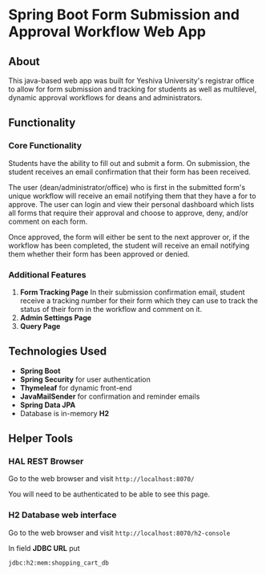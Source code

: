 # Spring Boot Form Submission and Approval Workflow Web App



## About
This java-based web app was built for Yeshiva University's registrar office to allow for form submission and tracking for students as well as multilevel, dynamic approval workflows for deans and administrators. 


## Functionality

### Core Functionality
Students have the ability to fill out and submit a form. On submission, the student receives an email confirmation that their form has been received.

The user (dean/administrator/office) who is first in the submitted form's unique workflow will receive an email notifying them that they have a for to approve. The user can login and view their personal dashboard which lists all forms that require their approval and choose to approve, deny, and/or comment on each form.

Once approved, the form will either be sent to the next approver or, if the workflow has been completed, the student will receive an email notifying them whether their form has been approved or denied.

### Additional Features 
1. **Form Tracking Page** 
In their submission confirmation email, student receive a tracking number for their form which they can use to track the status of their form in the workflow and comment on it.
2. **Admin Settings Page**
3. **Query Page**


## Technologies Used
- **Spring Boot**
- **Spring Security** for user authentication
- **Thymeleaf** for dynamic front-end
- **JavaMailSender** for confirmation and reminder emails
- **Spring Data JPA**
- Database is in-memory **H2**



## Helper Tools

### HAL REST Browser

Go to the web browser and visit `http://localhost:8070/`

You will need to be authenticated to be able to see this page.

### H2 Database web interface

Go to the web browser and visit `http://localhost:8070/h2-console`

In field **JDBC URL** put 
```
jdbc:h2:mem:shopping_cart_db